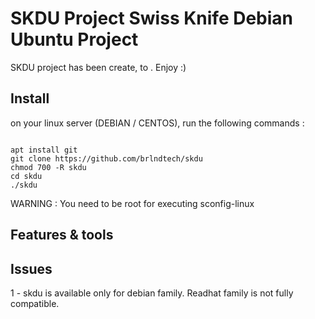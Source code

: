 # SKDU Project Swiss Knife Debian Ubuntu Project 
SKDU project has been create, to . Enjoy :) 

## Install 

on your linux server (DEBIAN / CENTOS), run the following commands : 

``` 

apt install git
git clone https://github.com/brlndtech/skdu
chmod 700 -R skdu
cd skdu 
./skdu

``` 

WARNING : You need to be root for executing sconfig-linux


## Features & tools 



## Issues 

1 -  skdu is available only for debian family. Readhat family is not fully compatible. 

